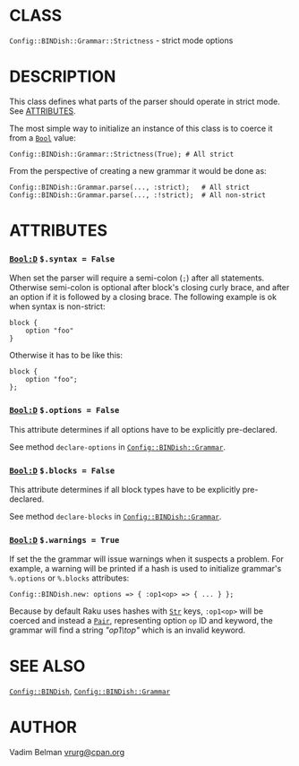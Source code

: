 # CLASS

`Config::BINDish::Grammar::Strictness` - strict mode options

# DESCRIPTION

This class defines what parts of the parser should operate in strict mode. See [ATTRIBUTES](#ATTRIBUTES).

The most simple way to initialize an instance of this class is to coerce it from a [`Bool`](https://docs.raku.org/type/Bool) value:

``` 
Config::BINDish::Grammar::Strictness(True); # All strict
```

From the perspective of creating a new grammar it would be done as:

``` 
Config::BINDish::Grammar.parse(..., :strict);   # All strict
Config::BINDish::Grammar.parse(..., :!strict);  # All non-strict
```

# ATTRIBUTES

### [`Bool:D`](https://docs.raku.org/type/Bool) `$.syntax = False`

When set the parser will require a semi-colon (`;`) after all statements. Otherwise semi-colon is optional after block's closing curly brace, and after an option if it is followed by a closing brace. The following example is ok when syntax is non-strict:

``` 
block {
    option "foo"
}
```

Otherwise it has to be like this:

``` 
block {
    option "foo";
};
```

### [`Bool:D`](https://docs.raku.org/type/Bool) `$.options = False`

This attribute determines if all options have to be explicitly pre-declared.

See method `declare-options` in [`Config::BINDish::Grammar`](../Grammar.md).

### [`Bool:D`](https://docs.raku.org/type/Bool) `$.blocks = False`

This attribute determines if all block types have to be explicitly pre-declared.

See method `declare-blocks` in [`Config::BINDish::Grammar`](../Grammar.md).

### [`Bool:D`](https://docs.raku.org/type/Bool) `$.warnings = True`

If set the the grammar will issue warnings when it suspects a problem. For example, a warning will be printed if a hash is used to initialize grammar's `%.options` or `%.blocks` attributes:

``` 
Config::BINDish.new: options => { :op1<op> => { ... } };
```

Because by default Raku uses hashes with [`Str`](https://docs.raku.org/type/Str) keys, `:op1<op>` will be coerced and instead a [`Pair`](https://docs.raku.org/type/Pair), representing option `op` ID and keyword, the grammar will find a string *"op1\\top"* which is an invalid keyword.

# SEE ALSO

[`Config::BINDish`](../../BINDish.md), [`Config::BINDish::Grammar`](../Grammar.md)

# AUTHOR

Vadim Belman <vrurg@cpan.org>
